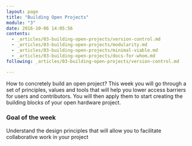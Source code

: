 ```yaml
---
layout: page
title: "Building Open Projects"
module: "3"
date: 2016-10-06 14:05:56
contents:
  - _articles/03-building-open-projects/version-control.md
  - _articles/03-building-open-projects/modularity.md
  - _articles/03-building-open-projects/minimal-viable.md
  - _articles/03-building-open-projects/docs-for-whom.md
following: _articles/03-building-open-projects/version-control.md

---
```

How to concretely build an open project? This week you will go through a set of principles, values and tools that will help you lower access barriers for users and contributors. You will then apply them to start creating the building blocks of your open hardware project.

### Goal of the week
Understand the design principles that will allow you to facilitate collaborative work in your project
